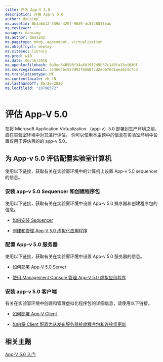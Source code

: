 ```yaml
---
title: 评估 App-V 5.0
description: 评估 App-V 5.0
author: dansimp
ms.assetid: 0b4a6b12-559d-429f-9659-dc8f4883feab
ms.reviewer: ''
manager: dansimp
ms.author: dansimp
ms.pagetype: mdop, appcompat, virtualization
ms.mktglfcycl: deploy
ms.sitesec: library
ms.prod: w10
ms.date: 06/16/2016
ms.openlocfilehash: 0a9ec840998f34a4b19f2d9b57c149fa33e4636f
ms.sourcegitcommit: 354664bc527d93f80687cd2eba70d1eea024c7c3
ms.translationtype: MT
ms.contentlocale: zh-CN
ms.lasthandoff: 06/26/2020
ms.locfileid: "10798572"
---
```

# 评估 App-V 5.0


在将 Microsoft Application Virtualization （app-v）5.0 部署到生产环境之前，应在实验室环境中对其进行评估。 你可以使用本主题中的信息在实验室环境中设置仅用于评估目的的 app-v 5.0。

## 为 App-v 5.0 评估配置实验室计算机


使用以下链接，获取有关在实验室环境中的计算机上设置 App-v 5.0 sequencer 的信息。

### 安装 app-v 5.0 Sequencer 和创建程序包

使用以下链接，获取有关在实验室环境中设置 App-v 5.0 排序器和创建程序包的信息。

-   [如何安装 Sequencer](how-to-install-the-sequencer-beta-gb18030.md)

-   [创建和管理 App-V 5.0 虚拟化应用程序](creating-and-managing-app-v-50-virtualized-applications.md)

### <a href="" id="configuring-the-app-v-5-0-server-"></a>配置 App-v 5.0 服务器

使用以下链接，获取有关在实验室环境中设置 App-v 5.0 服务器的信息。

-   [如何部署 App-V 5.0 Server](how-to-deploy-the-app-v-50-server-50sp3.md)

-   [使用 Management Console 管理 App-V 5.0 虚拟应用程序](administering-app-v-50-virtual-applications-by-using-the-management-console.md)

### 安装 app-v 5.0 客户端

有关在实验室环境中创建和管理虚拟化程序包的详细信息，请使用以下链接。

-   [如何部署 App-V Client](how-to-deploy-the-app-v-client-gb18030.md)

-   [如何将 Client 配置为从发布服务器接收程序包和连接组更新](how-to-configure-the-client-to-receive-package-and-connection-groups-updates-from-the-publishing-server-beta.md)






## 相关主题


[App-V 5.0 入门](getting-started-with-app-v-50--rtm.md)

 

 






